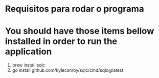 # Requisitos para rodar o programa
# You should have those items bellow installed in order to run the application

1. brew install sqlc
2. go install github.com/kyleconroy/sqlc/cmd/sqlc@latest